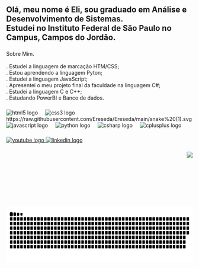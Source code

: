 <h2 align="left">Olá, meu nome é Eli, sou graduado em Análise e Desenvolvimento de Sistemas.<br>Estudei no Instituto Federal de São Paulo no Campus, Campos do Jordão.</h2>

###

<p align="left">Sobre Mim.<br><br>.  Estudei a linguagem de marcação HTM/CSS;<br>. Estou aprendendo a linguagem Pyton;<br>. Estudei a linguagem JavaScript;<br>. Apresentei o meu projeto final da faculdade na linguagem C#;<br>. Estudei a linguagem C e C++;<br>. Estudando PowerBI e Banco de dados.</p>

###

<div align="left">
  <img src="https://cdn.jsdelivr.net/gh/devicons/devicon/icons/html5/html5-original.svg" height="30" alt="html5 logo"  />
  <img width="12" />
  <img src="https://cdn.jsdelivr.net/gh/devicons/devicon/icons/css3/css3-original.svg" height="30" alt="css3 logo"  />
  <img width="12" />https://raw.githubusercontent.com/Ereseda/Ereseda/main/snake%20(1).svg
  <img src="https://cdn.jsdelivr.net/gh/devicons/devicon/icons/javascript/javascript-original.svg" height="30" alt="javascript logo"  />
  <img width="12" />
  <img src="https://cdn.jsdelivr.net/gh/devicons/devicon/icons/python/python-original.svg" height="30" alt="python logo"  />
  <img width="12" />
  <img src="https://cdn.jsdelivr.net/gh/devicons/devicon/icons/csharp/csharp-original.svg" height="30" alt="csharp logo"  />
  <img width="12" />
  <img src="https://cdn.jsdelivr.net/gh/devicons/devicon/icons/cplusplus/cplusplus-original.svg" height="30" alt="cplusplus logo"  />
  <img width="12" />
 
</div>

###

<div align="left">
  <a href="https://www.youtube.com/channel/UCRoZkoOd4TOOqtsVYWYLHNg" target="_blank">
    <img src="https://img.shields.io/static/v1?message=Youtube&logo=youtube&label=&color=FF0000&logoColor=white&labelColor=&style=for-the-badge" height="35" alt="youtube logo"  />
  </a>
  <a href="https://www.linkedin.com/in/eli-reseda/" target="_blank">
    <img src="https://img.shields.io/static/v1?message=LinkedIn&logo=linkedin&label=&color=0077B5&logoColor=white&labelColor=&style=for-the-badge" height="35" alt="linkedin logo"  />
  </a>
</div>

###

<img align="right" height="150" src="https://i.imgflip.com/65efzo.gif"  />
<br>

###

<img align="right" height="150" src="https://raw.githubusercontent.com/Ereseda/Ereseda/main/snake%20(1).svg"  />


